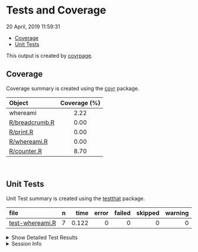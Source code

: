 Tests and Coverage
================
20 April, 2019 11:59:31

  - [Coverage](#coverage)
  - [Unit Tests](#unit-tests)

This output is created by
[covrpage](https://github.com/metrumresearchgroup/covrpage).

## Coverage

Coverage summary is created using the
[covr](https://github.com/r-lib/covr) package.

| Object                              | Coverage (%) |
| :---------------------------------- | :----------: |
| whereami                            |     2.22     |
| [R/breadcrumb.R](../R/breadcrumb.R) |     0.00     |
| [R/print.R](../R/print.R)           |     0.00     |
| [R/whereami.R](../R/whereami.R)     |     0.00     |
| [R/counter.R](../R/counter.R)       |     8.70     |

<br>

## Unit Tests

Unit Test summary is created using the
[testthat](https://github.com/r-lib/testthat)
package.

| file                                        | n |  time | error | failed | skipped | warning |
| :------------------------------------------ | -: | ----: | ----: | -----: | ------: | ------: |
| [test-whereami.R](testthat/test-whereami.R) | 7 | 0.122 |     0 |      0 |       0 |       0 |

<details closed>

<summary> Show Detailed Test Results
</summary>

| file                                            | context               | test                                    | status | n |  time |
| :---------------------------------------------- | :-------------------- | :-------------------------------------- | :----- | -: | ----: |
| [test-whereami.R](testthat/test-whereami.R#L7)  | counter functionality | counter flow: no counter exists         | PASS   | 1 | 0.014 |
| [test-whereami.R](testthat/test-whereami.R#L13) | counter functionality | counter flow: initial                   | PASS   | 1 | 0.024 |
| [test-whereami.R](testthat/test-whereami.R#L17) | counter functionality | counter flow: check counter was created | PASS   | 1 | 0.059 |
| [test-whereami.R](testthat/test-whereami.R#L21) | counter functionality | counter flow: counter name              | PASS   | 1 | 0.002 |
| [test-whereami.R](testthat/test-whereami.R#L25) | counter functionality | counter flow: counter bump              | PASS   | 1 | 0.020 |
| [test-whereami.R](testthat/test-whereami.R#L29) | counter functionality | counter flow: counter state             | PASS   | 1 | 0.002 |
| [test-whereami.R](testthat/test-whereami.R#L34) | counter functionality | counter flow: reset                     | PASS   | 1 | 0.001 |

</details>

<details>

<summary> Session Info </summary>

| Field    | Value                               |
| :------- | :---------------------------------- |
| Version  | R version 3.5.1 (2018-07-02)        |
| Platform | x86\_64-apple-darwin15.6.0 (64-bit) |
| Running  | macOS 10.14.4                       |
| Language | en\_US                              |
| Timezone | America/New\_York                   |

| Package  | Version |
| :------- | :------ |
| testthat | 2.0.1   |
| covr     | 3.2.1   |
| covrpage | 0.0.70  |

</details>

<!--- Final Status : pass --->
